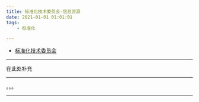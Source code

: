 ```yaml
---
title: 标准化技术委员会-信息资源
date: 2021-01-01 01:01:01
tags: 
	- 标准化

---
```


- [标准化技术委员会](http://std.samr.gov.cn/org/orgTcQuery)

---

在此处补充

---

。。。

---